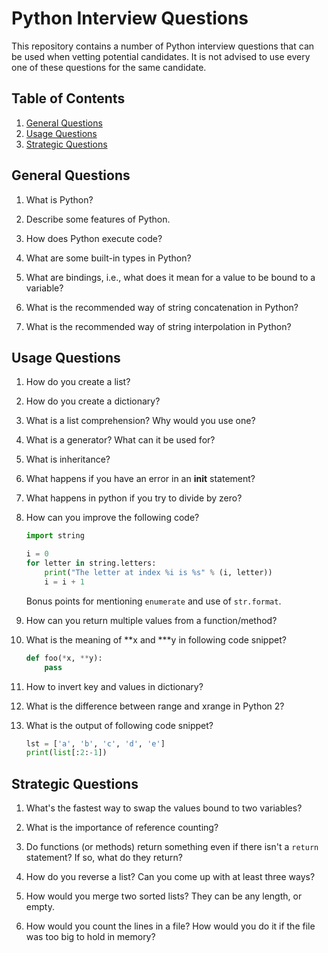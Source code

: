 # Python Interview Questions

This repository contains a number of Python interview questions that can be 
used when vetting potential candidates. It is not advised to use every one of 
these questions for the same candidate.

## Table of Contents

  1. [General Questions](#general-questions)
  1. [Usage Questions](#usage-questions)
  1. [Strategic Questions](#strategic-questions)
  

## General Questions

1. What is Python?

1. Describe some features of Python.

1. How does Python execute code?

1. What are some built-in types in Python?

1. What are bindings, i.e., what does it mean for a value to be bound to a
   variable?

1. What is the recommended way of string concatenation in Python?

1. What is the recommended way of string interpolation in Python?



## Usage Questions

1. How do you create a list?

1. How do you create a dictionary?

1. What is a list comprehension? Why would you use one?

1. What is a generator? What can it be used for?

1. What is inheritance? 

1. What happens if you have an error in an __init__ statement? 

1. What happens in python if you try to divide by zero?

1. How can you improve the following code?

   ```python
   import string

   i = 0
   for letter in string.letters:
       print("The letter at index %i is %s" % (i, letter))
       i = i + 1
   ```

   Bonus points for mentioning `enumerate` and use of `str.format`.

1. How can you return multiple values from a function/method?

1. What is the meaning of **x and ***y in following code snippet?

   ```python
   def foo(*x, **y):
       pass
   ```
   
1. How to invert key and values in dictionary?

1. What is the difference between range and xrange in Python 2?

1. What is the output of following code snippet?

   ```python
   lst = ['a', 'b', 'c', 'd', 'e']
   print(list[:2:-1])
   ```

## Strategic Questions

1. What's the fastest way to swap the values bound to two variables?

1. What is the importance of reference counting?

1. Do functions (or methods) return something even if there isn't a `return`
   statement? If so, what do they return?

1. How do you reverse a list? Can you come up with at least three ways? 

1. How would you merge two sorted lists? They can be any length, or empty. 

1. How would you count the lines in a file? How would you do it if the file was too big to hold in memory?





